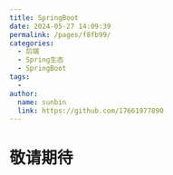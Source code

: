 ```yaml
---
title: SpringBoot
date: 2024-05-27 14:09:39
permalink: /pages/f8fb99/
categories:
  - 后端
  - Spring生态
  - SpringBoot
tags:
  - 
author: 
  name: sunbin
  link: https://github.com/17661977890
---
```

# 敬请期待
